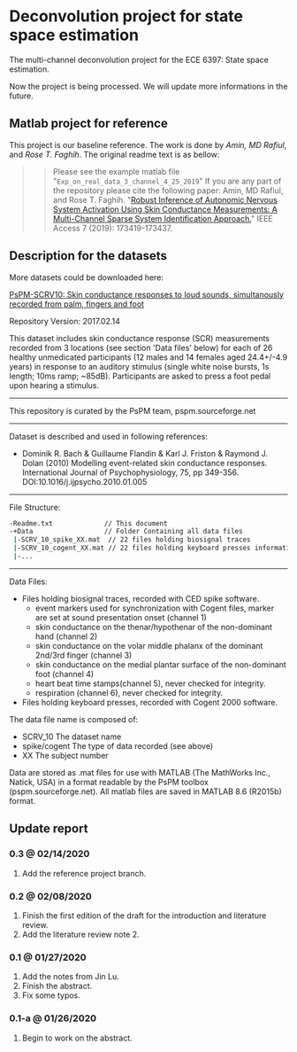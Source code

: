# Deconvolution project for state space estimation

The multi-channel deconvolution project for the ECE 6397: State space estimation.

Now the project is being processed. We will update more informations in the future.

## Matlab project for reference

This project is our baseline reference. The work is done by *Amin, MD Rafiul*, and *Rose T. Faghih*. The original readme text is as bellow:

>> Please see the example matlab file "`Exp_on_real_data_3_channel_4_25_2019`"
>> If you are any part of the repository please cite the following paper:
>> Amin, MD Rafiul, and Rose T. Faghih. "[Robust Inference of Autonomic Nervous System Activation Using Skin Conductance Measurements: A Multi-Channel Sparse System Identification Approach.][paper-robust]" IEEE Access 7 (2019): 173419-173437.

## Description for the datasets

More datasets could be downloaded here:

[PsPM-SCRV10: Skin conductance responses to loud sounds, simultanously recorded from palm, fingers and foot][link-dset]

Repository Version: 2017.02.14

This dataset includes skin conductance response (SCR) measurements recorded from 3 locations (see section 'Data files' below) for each of 26 healthy unmedicated participants (12 males and 14 females aged 24.4+/-4.9 years) in response to an auditory stimulus (single white noise bursts, 1s length; 10ms ramp; ~85dB). Participants are asked to press a foot pedal upon hearing a stimulus.

--------------------------------------------------------------------------------
This repository is curated by the PsPM team, pspm.sourceforge.net

--------------------------------------------------------------------------------
Dataset is described and used in following references:
- Dominik R. Bach & Guillaume Flandin & Karl J. Friston & Raymond J. Dolan (2010) Modelling event-related skin conductance responses. International Journal of Psychophysiology, 75, pp 349-356. DOI:10.1016/j.ijpsycho.2010.01.005

--------------------------------------------------------------------------------
File Structure:
```bash
-Readme.txt             // This document
-+Data                  // Folder Containing all data files
 |-SCRV_10_spike_XX.mat  // 22 files holding biosignal traces 
 |-SCRV_10_cogent_XX.mat // 22 files holding keyboard presses information
 |-...
```

-------------------------------------------------------------------------------
Data Files:
- Files holding biosignal traces, recorded with CED spike software.
   - event markers used for synchronization with Cogent files, marker are set at sound presentation onset (channel 1)
   - skin conductance on the thenar/hypothenar of the non-dominant hand (channel 2)
   - skin conductance on the volar middle phalanx of the dominant 2nd/3rd finger (channel 3)
   - skin conductance on the medial plantar surface of the non-dominant foot (channel 4)
   - heart beat time stamps(channel 5), never checked for integrity.
   - respiration (channel 6), never checked for integrity.
- Files holding keyboard presses, recorded with Cogent 2000 software.

The data file name is composed of: 
 - SCRV_10       The dataset name
 - spike/cogent The type of data recorded (see above)
 - XX           The subject number

Data are stored as .mat files for use with MATLAB (The MathWorks Inc., Natick, USA) in a format readable by the PsPM toolbox (pspm.sourceforge.net). All matlab files are saved in MATLAB 8.6 (R2015b) format.

## Update report

### 0.3 @ 02/14/2020

1. Add the reference project branch.

### 0.2 @ 02/08/2020

1. Finish the first edition of the draft for the introduction and literature review.
2. Add the literature review note 2.

### 0.1 @ 01/27/2020

1. Add the notes from Jin Lu.
2. Finish the abstract.
3. Fix some typos.

### 0.1-a @ 01/26/2020

1. Begin to work on the abstract.

[paper-robust]:https://ieeexplore.ieee.org/abstract/document/8917550
[link-dset]:https://zenodo.org/record/291465#.XkcDCWhKiUl